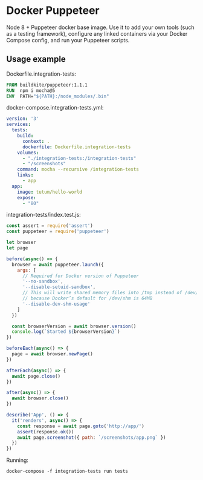 # Docker Puppeteer

Node 8 + Puppeteer docker base image. Use it to add your own tools (such as a testing framework), configure any linked containers via your Docker Compose config, and run your Puppeteer scripts.

## Usage example

Dockerfile.integration-tests:

```Dockerfile
FROM buildkite/puppeteer:1.1.1
RUN  npm i mocha@5
ENV  PATH="${PATH}:/node_modules/.bin"
```

docker-compose.integration-tests.yml:

```yml
version: '3'
services:
  tests:
    build:
      context: .
      dockerfile: Dockerfile.integration-tests
    volumes:
      - "./integration-tests:/integration-tests"
      - "/screenshots"
    command: mocha --recursive /integration-tests
    links:
      - app
  app:
    image: tutum/hello-world
    expose:
      - "80"
```

integration-tests/index.test.js:

```js
const assert = require('assert')
const puppeteer = require('puppeteer')

let browser
let page

before(async() => {
  browser = await puppeteer.launch({
    args: [
      // Required for Docker version of Puppeteer
      '--no-sandbox',
      '--disable-setuid-sandbox',
      // This will write shared memory files into /tmp instead of /dev/shm,
      // because Docker’s default for /dev/shm is 64MB
      '--disable-dev-shm-usage'
    ]
  })

  const browserVersion = await browser.version()
  console.log(`Started ${browserVersion}`)
})

beforeEach(async() => {
  page = await browser.newPage()
})

afterEach(async() => {
  await page.close()
})

after(async() => {
  await browser.close()
})

describe('App', () => {
  it('renders', async() => {
    const response = await page.goto('http://app/')
    assert(response.ok())
    await page.screenshot({ path: `/screenshots/app.png` })
  })
})
```

Running:

```
docker-compose -f integration-tests run tests
```